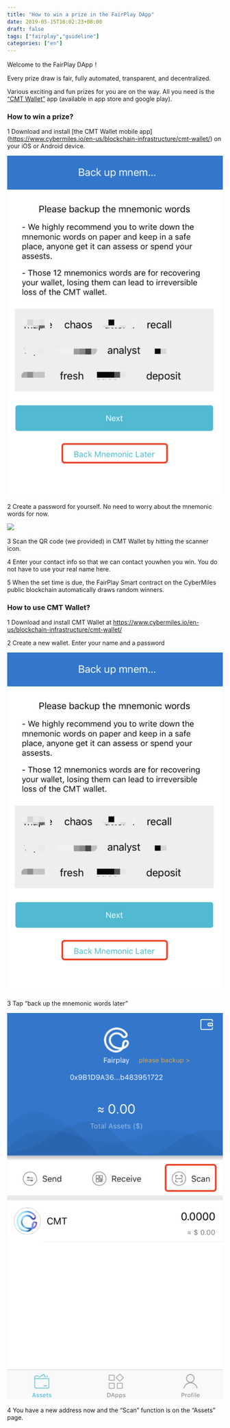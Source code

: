 ```yaml
---
title: "How to win a prize in the FairPlay DApp"
date: 2019-05-15T16:02:23+08:00
draft: false
tags: ["fairplay","guideline"]
categories: ["en"]
---
```


Welcome to the FairPlay DApp！

Every prize draw is fair, fully automated, transparent, and decentralized.

Various exciting and fun prizes for you are on the way. All you need is the [“CMT Wallet”](https://www.cybermiles.io/en-us/blockchain-infrastructure/cmt-wallet/) app (available in app store and google play).

### How  to win a prize?

1 Download and install [the CMT Wallet mobile app] (https://www.cybermiles.io/en-us/blockchain-infrastructure/cmt-wallet/) on your iOS or Android device.

![](/images/20190510-fairplay-01.png)

2 Create a password for yourself. No need to worry about the mnemonic words for now.

![](/images//images/20190515-fairplay-user-manual-01.png)

3 Scan the QR code (we provided) in CMT Wallet by hitting the scanner icon.

4 Enter your contact info so that we can contact youwhen you win. You do not have to use your real name here.

5 When the set time is due, the FairPlay Smart contract on the CyberMiles public blockchain automatically draws random winners.

### How to use CMT Wallet?

1 Download and install CMT Wallet at https://www.cybermiles.io/en-us/blockchain-infrastructure/cmt-wallet/

2 Create a new wallet. Enter your name and a password

![](/images/20190510-fairplay-01.png)

3 Tap “back up the mnemonic words later”

![](/images/20190515-fairplay-user-manual-01.png)

4 You have a new address now and the “Scan” function is on the “Assets” page.
